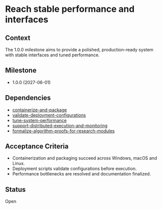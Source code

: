 # Reach stable performance and interfaces

## Context
The 1.0.0 milestone aims to provide a polished, production-ready system with
stable interfaces and tuned performance.

## Milestone

- 1.0.0 (2027-06-01)

## Dependencies

- [containerize-and-package](containerize-and-package.md)
- [validate-deployment-configurations](validate-deployment-configurations.md)
- [tune-system-performance](tune-system-performance.md)
- [support-distributed-execution-and-monitoring][sdem]
- [formalize-algorithm-proofs-for-research-modules][fap]

[sdem]: archive/support-distributed-execution-and-monitoring.md
[fap]: archive/formalize-algorithm-proofs-for-research-modules.md

## Acceptance Criteria
- Containerization and packaging succeed across Windows, macOS and Linux.
- Deployment scripts validate configurations before execution.
- Performance bottlenecks are resolved and documentation finalized.

## Status
Open
